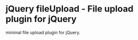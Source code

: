 jQuery fileUpload - File upload plugin for jQuery
=============

minimal file upload plugin for jQuery.
